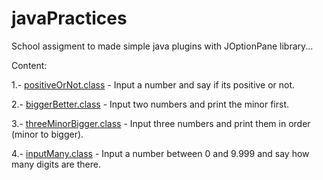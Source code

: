# javaPractices
School assigment to made simple java plugins with JOptionPane library...

Content:

1.- [positiveOrNot.class](build/classes/firstfoot/positiveOrNot.class) - Input a number and say if its positive or not.

2.- [biggerBetter.class](build/classes/firstfoot/biggerBetter.class) - Input two numbers and print the minor first.

3.- [threeMinorBigger.class](build/classes/firstfoot/threeMinorBigger.class) - Input three numbers and print them in order (minor to bigger).

4.- [inputMany.class](build/classes/firstfoot/inputMany.class) - Input a number between 0 and 9.999 and say how many digits are there.
